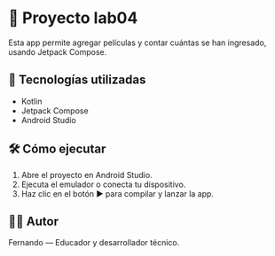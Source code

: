 # 📱 Proyecto lab04

Esta app permite agregar películas y contar cuántas se han ingresado, usando Jetpack Compose.

## 🚀 Tecnologías utilizadas
- Kotlin
- Jetpack Compose
- Android Studio

## 🛠️ Cómo ejecutar
1. Abre el proyecto en Android Studio.
2. Ejecuta el emulador o conecta tu dispositivo.
3. Haz clic en el botón ▶️ para compilar y lanzar la app.

## 👨‍🏫 Autor
Fernando — Educador y desarrollador técnico.
